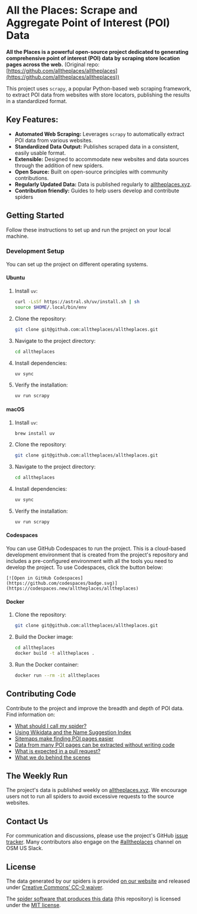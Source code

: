 # All the Places: Scrape and Aggregate Point of Interest (POI) Data

**All the Places is a powerful open-source project dedicated to generating comprehensive point of interest (POI) data by scraping store location pages across the web.** (Original repo: [https://github.com/alltheplaces/alltheplaces](https://github.com/alltheplaces/alltheplaces))

This project uses `scrapy`, a popular Python-based web scraping framework, to extract POI data from websites with store locators, publishing the results in a standardized format.

## Key Features:

*   **Automated Web Scraping:** Leverages `scrapy` to automatically extract POI data from various websites.
*   **Standardized Data Output:** Publishes scraped data in a consistent, easily usable format.
*   **Extensible:** Designed to accommodate new websites and data sources through the addition of new spiders.
*   **Open Source:**  Built on open-source principles with community contributions.
*   **Regularly Updated Data:**  Data is published regularly to [alltheplaces.xyz](https://www.alltheplaces.xyz/).
*   **Contribution friendly:**  Guides to help users develop and contribute spiders

## Getting Started

Follow these instructions to set up and run the project on your local machine.

### Development Setup

You can set up the project on different operating systems.

#### Ubuntu

1.  Install `uv`:

    ```bash
    curl -LsSf https://astral.sh/uv/install.sh | sh
    source $HOME/.local/bin/env
    ```

2.  Clone the repository:

    ```bash
    git clone git@github.com:alltheplaces/alltheplaces.git
    ```

3.  Navigate to the project directory:

    ```bash
    cd alltheplaces
    ```

4.  Install dependencies:

    ```bash
    uv sync
    ```

5.  Verify the installation:

    ```bash
    uv run scrapy
    ```

#### macOS

1.  Install `uv`:

    ```bash
    brew install uv
    ```

2.  Clone the repository:

    ```bash
    git clone git@github.com:alltheplaces/alltheplaces.git
    ```

3.  Navigate to the project directory:

    ```bash
    cd alltheplaces
    ```

4.  Install dependencies:

    ```bash
    uv sync
    ```

5.  Verify the installation:

    ```bash
    uv run scrapy
    ```

#### Codespaces

You can use GitHub Codespaces to run the project. This is a cloud-based development environment that is created from the project's repository and includes a pre-configured environment with all the tools you need to develop the project. To use Codespaces, click the button below:

    [![Open in GitHub Codespaces](https://github.com/codespaces/badge.svg)](https://codespaces.new/alltheplaces/alltheplaces)

#### Docker

1.  Clone the repository:

    ```bash
    git clone git@github.com:alltheplaces/alltheplaces.git
    ```

2.  Build the Docker image:

    ```bash
    cd alltheplaces
    docker build -t alltheplaces .
    ```

3.  Run the Docker container:

    ```bash
    docker run --rm -it alltheplaces
    ```

## Contributing Code

Contribute to the project and improve the breadth and depth of POI data. Find information on:

*   [What should I call my spider?](docs/SPIDER_NAMING.md)
*   [Using Wikidata and the Name Suggestion Index](docs/WIKIDATA.md)
*   [Sitemaps make finding POI pages easier](docs/SITEMAP.md)
*   [Data from many POI pages can be extracted without writing code](docs/STRUCTURED_DATA.md)
*   [What is expected in a pull request?](docs/PULL_REQUEST.md)
*   [What we do behind the scenes](docs/PIPELINES.md)

## The Weekly Run

The project's data is published weekly on [alltheplaces.xyz](https://www.alltheplaces.xyz/). We encourage users not to run all spiders to avoid excessive requests to the source websites.

## Contact Us

For communication and discussions, please use the project's GitHub [issue tracker](https://github.com/alltheplaces/alltheplaces/issues). Many contributors also engage on the [#alltheplaces](https://osmus.slack.com/archives/C07EY4Y3M6F) channel on OSM US Slack.

## License

The data generated by our spiders is provided [on our website](https://alltheplaces.xyz/) and released under [Creative Commons’ CC-0 waiver](https://creativecommons.org/publicdomain/zero/1.0/).

The [spider software that produces this data](https://github.com/alltheplaces/alltheplaces) (this repository) is licensed under the [MIT license](https://github.com/alltheplaces/alltheplaces/blob/master/LICENSE).